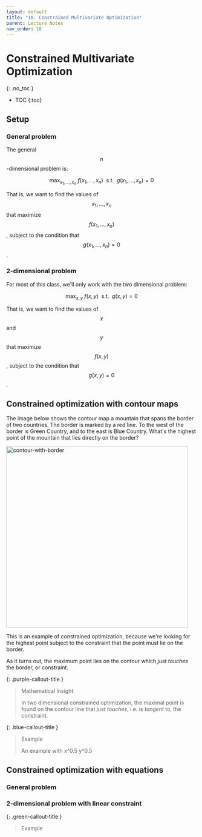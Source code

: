 ```yaml
---
layout: default
title: "10. Constrained Multivariate Optimization"
parent: Lecture Notes
nav_order: 10
---
```


# Constrained Multivariate Optimization
{: .no_toc }

- TOC
{:toc}

## Setup

### General problem

The general $$n$$-dimensional problem is:

$$ \max_{x_1, \ldots, x_n} ~ f(x_1, \ldots, x_n) ~ \text{ s.t. } ~ g(x_1, \ldots, x_n) = 0 $$

That is, we want to find the values of $$x_1, \ldots, x_n$$ that maximize $$f(x_1, \ldots, x_n)$$, subject to the condition that $$g(x_1, \ldots, x_n) = 0$$.

### 2-dimensional problem

For most of this class, we'll only work with the two dimensional problem:

$$ \max_{x,y} ~ f(x,y) ~ \text{ s.t. } ~ g(x,y) = 0$$

That is, we want to find the values of $$x$$ and $$y$$ that maximize $$f(x,y)$$, subject to the condition that $$g(x,y) = 0$$.

## Constrained optimization with contour maps

The image below shows the contour map a mountain that spans the border of two countries.  The border is marked by a red line. To the west of the border is Green Country, and to the east is Blue Country.  What's the highest point of the mountain that lies directly on the border?

<img src="/CSUN-Econ-310/assets/images/contour-map-2.png" alt="contour-with-border" width="480">

This is an example of constrained optimization, because we're looking for the highest point subject to the constraint that the point must lie on the border.

As it turns out, the maximum point lies on the contour which *just touches* the border, or constraint.

{: .purple-callout-title }
> Mathematical Insight
>
> In two dimensional constrained optimization, the maximal point is found on the contour line that *just touches*, i.e. is *tangent* to, the constraint. 

{: .blue-callout-title }
> Example
>
> An example with x^0.5 y^0.5

## Constrained optimization with equations

### General problem

### 2-dimensional problem with linear constraint

{: .green-callout-title }
> Example
>
> 









